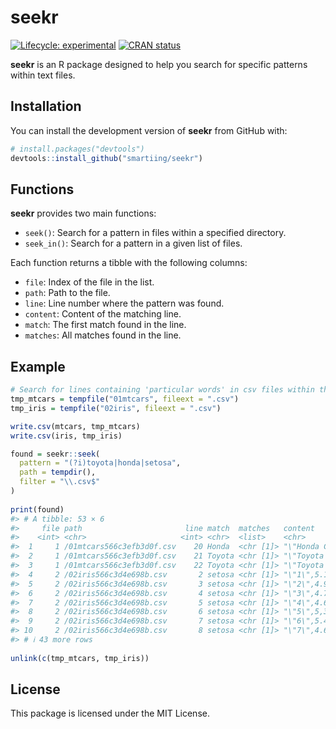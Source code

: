 
<!-- README.md is generated from README.Rmd. Please edit that file -->

# seekr

<!-- badges: start -->

[![Lifecycle:
experimental](https://img.shields.io/badge/lifecycle-experimental-orange.svg)](https://lifecycle.r-lib.org/articles/stages.html#experimental)
[![CRAN
status](https://www.r-pkg.org/badges/version/seekr)](https://CRAN.R-project.org/package=seekr)

<!-- badges: end -->

**seekr** is an R package designed to help you search for specific
patterns within text files.

## Installation

You can install the development version of **seekr** from GitHub with:

``` r
# install.packages("devtools")
devtools::install_github("smartiing/seekr")
```

## Functions

**seekr** provides two main functions:

- `seek()`: Search for a pattern in files within a specified directory.
- `seek_in()`: Search for a pattern in a given list of files.

Each function returns a tibble with the following columns:

- `file`: Index of the file in the list.
- `path`: Path to the file.
- `line`: Line number where the pattern was found.
- `content`: Content of the matching line.
- `match`: The first match found in the line.
- `matches`: All matches found in the line.

## Example

``` r
# Search for lines containing 'particular words' in csv files within the specified folder
tmp_mtcars = tempfile("01mtcars", fileext = ".csv")
tmp_iris = tempfile("02iris", fileext = ".csv")

write.csv(mtcars, tmp_mtcars)
write.csv(iris, tmp_iris)

found = seekr::seek(
  pattern = "(?i)toyota|honda|setosa", 
  path = tempdir(), 
  filter = "\\.csv$"
)
  
print(found)
#> # A tibble: 53 × 6
#>     file path                       line match  matches   content               
#>    <int> <chr>                     <int> <chr>  <list>    <chr>                 
#>  1     1 /01mtcars566c3efb3d0f.csv    20 Honda  <chr [1]> "\"Honda Civic\",30.4…
#>  2     1 /01mtcars566c3efb3d0f.csv    21 Toyota <chr [1]> "\"Toyota Corolla\",3…
#>  3     1 /01mtcars566c3efb3d0f.csv    22 Toyota <chr [1]> "\"Toyota Corona\",21…
#>  4     2 /02iris566c3d4e698b.csv       2 setosa <chr [1]> "\"1\",5.1,3.5,1.4,0.…
#>  5     2 /02iris566c3d4e698b.csv       3 setosa <chr [1]> "\"2\",4.9,3,1.4,0.2,…
#>  6     2 /02iris566c3d4e698b.csv       4 setosa <chr [1]> "\"3\",4.7,3.2,1.3,0.…
#>  7     2 /02iris566c3d4e698b.csv       5 setosa <chr [1]> "\"4\",4.6,3.1,1.5,0.…
#>  8     2 /02iris566c3d4e698b.csv       6 setosa <chr [1]> "\"5\",5,3.6,1.4,0.2,…
#>  9     2 /02iris566c3d4e698b.csv       7 setosa <chr [1]> "\"6\",5.4,3.9,1.7,0.…
#> 10     2 /02iris566c3d4e698b.csv       8 setosa <chr [1]> "\"7\",4.6,3.4,1.4,0.…
#> # ℹ 43 more rows
  
unlink(c(tmp_mtcars, tmp_iris))
```

## License

This package is licensed under the MIT License.
